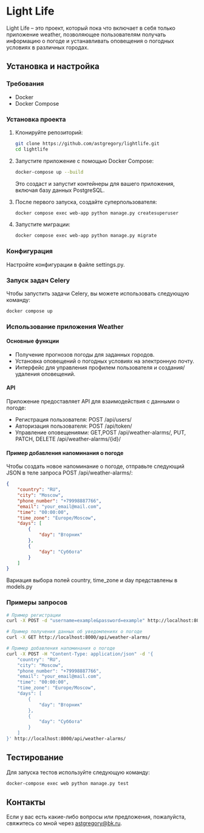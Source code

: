 # Light Life

Light Life – это проект, который пока что включает в себя только приложение weather, позволяющее пользователям получать информацию о погоде и устанавливать оповещения о погодных условиях в различных городах.

## Установка и настройка

### Требования

- Docker
- Docker Compose

### Установка проекта

1. Клонируйте репозиторий:

   ```bash
   git clone https://github.com/astgregory/lightlife.git
   cd lightlife

2. Запустите приложение с помощью Docker Compose:
   ```bash
   docker-compose up --build
   ```
   Это создаст и запустит контейнеры для вашего приложения, включая базу данных PostgreSQL.

3. После первого запуска, создайте суперпользователя:
   ```bash
   docker compose exec web-app python manage.py createsuperuser
4. Запустите миграции:
   ```bash
   docker compose exec web-app python manage.py migrate
   
### Конфигурация

Настройте конфигурации в файле settings.py. 

### Запуск задач Celery

Чтобы запустить задачи Celery, вы можете использовать следующую команду:
```bash
docker compose up
```
### Использование приложения Weather

#### Основные функции

- Получение прогнозов погоды для заданных городов.
- Установка оповещений о погодных условиях на электронную почту.
- Интерфейс для управления профилем пользователя и создания/удаления оповещений.

#### API
Приложение предоставляет API для взаимодействия с данными о погоде:

- Регистрация пользователя: POST /api/users/
- Авторизация пользователя: POST /api/token/
- Управление оповещениями: GET,POST /api/weather-alarms/,
                           PUT, PATCH, DELETE /api/weather-alarms/{id}/
#### Пример добавления напоминания о погоде

Чтобы создать новое напоминание о погоде, отправьте следующий JSON в теле запроса POST /api/weather-alarms/:
```json
{
    "country": "RU",
    "city": "Moscow",
    "phone_number": "+79998887766",
    "email": "your_email@mail.com",
    "time": "00:00:00",
    "time_zone": "Europe/Moscow",
    "days": [
        {
            "day": "Вторник"
        },
        {
            "day": "Суббота"
        }
    ]
}
```
Вариация выбора полей country, time_zone и day представлены в models.py



### Примеры запросов  
```bash
# Пример регистрации
curl -X POST -d "username=example&password=example" http://localhost:8000/api/users/

# Пример получения данных об уведомлениях о погоде
curl -X GET http://localhost:8000/api/weather-alarms/

# Пример добавления напоминания о погоде
curl -X POST -H "Content-Type: application/json" -d '{
    "country": "RU",
    "city": "Moscow",
    "phone_number": "+79998887766",
    "email": "your_email@mail.com",
    "time": "00:00:00",
    "time_zone": "Europe/Moscow",
    "days": [
        {
            "day": "Вторник"
        },
        {
            "day": "Суббота"
        }
    ]
}' http://localhost:8000/api/weather-alarms/
```
## Тестирование

Для запуска тестов используйте следующую команду:
```bash
docker-compose exec web python manage.py test
```
## Контакты

Если у вас есть какие-либо вопросы или предложения, пожалуйста, свяжитесь со мной через astgregory@bk.ru.


